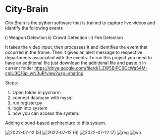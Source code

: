 # City-Brain
City Brain is the python software that is trained to capture live videos and identify the following events 

i) Weapon Detection 
ii) Crowd Detection 
iii) Fire Detection

It takes the video input, then processes it and identifies the event that occurred in the frame. Then it gives an alert message to respective departments associated with the events.
To run this project you need to have an additional file just download the additional file and 
paste it in current folder 
https://drive.google.com/file/d/1_ZW5BIPC6CcWa54M-cpiU3Q16p_wN3uR/view?usp=sharing

Steps:
1) Open folder in pycharm
2) connect database with mysql
3) run register.py
4) login into system
5) now you can access the system.

Adding clound-based architecture to this system. 

![2022-07-12 (5)](https://user-images.githubusercontent.com/63675385/178550707-257d4491-d19d-4f1f-9202-384d498ecbb5.png)
![2022-07-12 (6)](https://user-images.githubusercontent.com/63675385/178550722-3ee892ab-1d8f-4b6b-b1d8-12593881f99d.png)
![2022-07-12 (7)](https://user-images.githubusercontent.com/63675385/178550728-c3365405-0440-4f1e-a729-89dbada9e250.png)
![reg](https://user-images.githubusercontent.com/63675385/178550732-0f37709d-5578-420e-bb02-028222491679.png)
![wo](https://user-images.githubusercontent.com/63675385/178550734-353dd5a6-f5d0-4497-90f1-61b69ad850cc.png)
